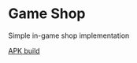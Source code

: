 # Game Shop
 Simple in-game shop implementation
 
[APK build](https://drive.google.com/file/d/1XjAk0Gd6l1PY8Mng0h48l7XYSdYXiPdS/view?usp=sharing)
